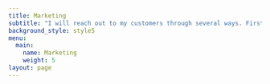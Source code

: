 ```yaml
---
title: Marketing
subtitle: "I will reach out to my customers through several ways. First of all, I will advertise my\r\n\nwebsite with the help of social media as Facebook, Instagram and WhatsApp etc. because every\r\n\nperson is using social media in this technological era. Moreover, I will reach to them through\r\n\nnewspapers and magazines. This is for those people who do not use these applications. I have\r\n\nnoticed that some people here do not use mobile phones. I will also distribute pamphlets in this\r\n\ncity at the starting of my business and monthly with the additional dishes I will also conduct\r\n\nseminars in Sault College and Algoma University to promote my business and I can attract\r\n\npeople by participating in any food events that are organized in this city."
background_style: style5
menu:
  main:
    name: Marketing
    weight: 5
layout: page
---
```


